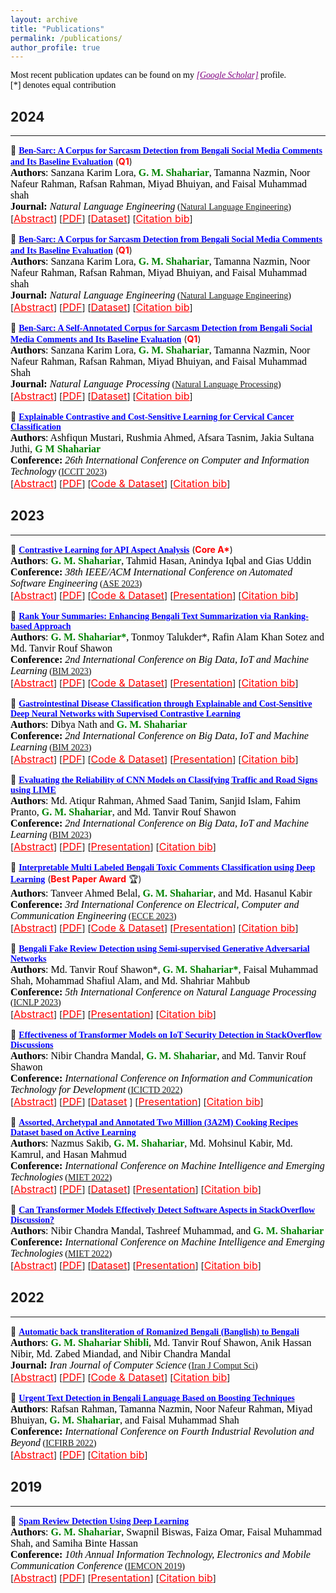 ```yaml
---
layout: archive
title: "Publications"
permalink: /publications/
author_profile: true
---
```


<span style="color:black; font-family:Georgia;">Most recent publication updates can be found on my <a style ="color:#800080;" href="https://scholar.google.com/citations?hl=en&user=GBaSF7MAAAAJ&view_op=list_works&sortby=pubdate"><em>[Google Scholar]</em></a> profile.</span><br>
<span style="color:black; font-family:Georgia;">[*] denotes equal contribution</span>

## 2024
---------

<!-- Paper 04 -->
📌 [<span style="color:Blue;font-family:Trebuchet MS;">**Ben-Sarc: A Corpus for Sarcasm Detection from Bengali Social Media Comments and Its Baseline Evaluation**</span>](https://www.researchgate.net/publication/357888683_Ben-Sarc_A_Corpus_for_Sarcasm_Detection_from_Bengali_Social_Media_Comments_and_Its_Baseline_Evaluation) (<span style="color:red"><strong>Q1</strong></span>)<br>
<span style="color:black;font-family:Georgia">
	<font size="3"><strong>Authors</strong>: Sanzana Karim Lora, <strong style="color:green">G. M. Shahariar</strong>, Tamanna Nazmin, Noor Nafeur Rahman, Rafsan Rahman, Miyad Bhuiyan, and Faisal Muhammad shah</font>
</span>
<br>
	<span style="color:black;font-family:Georgia">
		<font size="3"><strong>Journal: </strong><em>Natural Language Engineering</em></font> ([Natural Language Engineering](https://www.cambridge.org/core/journals/natural-language-engineering))
	</span>
<br>
[<a style="color:red;" href="#" onclick="$('#inreview_abstract').toggle();return false;"><font size="3">Abstract</font></a>] [[<span style ="color:red"><font size="3">PDF</font></span>](https://engrxiv.org/preprint/view/2102/4194)] [[<span style ="color:red"><font size="3">Dataset</font></span>](https://docs.google.com/spreadsheets/d/1paQG4X28R7kiV3zYN9Lwa3mJgouXZjqL/edit#gid=785602251)] [<a style="color:red;" href="#" onclick="$('#inreview_bib').toggle();return false;"><font size="3">Citation bib</font></a>] 

<div id="inreview_bib" class="bib" style="display:none;">
	<pre>
		@article{loraben,
		  title={Ben-Sarc: A Corpus for Sarcasm Detection from Bengali Social Media Comments and Its Baseline Evaluation},
		  author={Lora, Sanzana Karim and Shahariar, GM and Nazmin, Tamanna and Rahman, Noor Nafeur and Rahman, Rafsan and Bhuiyan, Miyad and others},
		  publisher={Engineering Archive}
		}
	</pre>
</div>

<div id="inreview_abstract" class="abstract" style="display:none;">
	<p style="text-align:justify; color:black;font-family:Monaco;"> 
		<font size="3">
			Sarcasm detection research of the Bengali language so far can be considered to be narrow due to the unavailability of resources. 
			In this paper, we introduce a large-scale self annotated Bengali corpus for sarcasm detection research problem in the Bengali 
			language named 'Ben-Sarc' containing 25,636 comments, manually collected from different public Facebook pages and evaluated by external 
			evaluators. Then we present a complete strategy to utilize different models of traditional machine learning, deep learning, and 
			transfer learning to detect sarcasm from text using the Ben-Sarc corpus. Finally, we demonstrate a comparison between the performance 
			of traditional machine learning, deep learning, and transfer learning models on our Ben-Sarc corpus. Transfer learning using 
			Indic-Transformers Bengali BERT as a pre-trained source model has achieved the highest accuracy of 75.05%. The second highest 
			accuracy is obtained by the LSTM model with 72.48% and Multinomial Naive Bayes is acquired the third highest with 72.36% accuracy 
			for deep learning and machine learning, respectively. The Ben-Sarc corpus is made publicly available in the hope of advancing 
			the Bengali Natural Language Processing community.
		</font>
	</p>
</div>


<!-- Paper 03 -->
📌 [<span style="color:Blue;font-family:Trebuchet MS;">**Ben-Sarc: A Corpus for Sarcasm Detection from Bengali Social Media Comments and Its Baseline Evaluation**</span>](https://www.researchgate.net/publication/357888683_Ben-Sarc_A_Corpus_for_Sarcasm_Detection_from_Bengali_Social_Media_Comments_and_Its_Baseline_Evaluation) (<span style="color:red"><strong>Q1</strong></span>)<br>
<span style="color:black;font-family:Georgia">
	<font size="3"><strong>Authors</strong>: Sanzana Karim Lora, <strong style="color:green">G. M. Shahariar</strong>, Tamanna Nazmin, Noor Nafeur Rahman, Rafsan Rahman, Miyad Bhuiyan, and Faisal Muhammad shah</font>
</span>
<br>
	<span style="color:black;font-family:Georgia">
		<font size="3"><strong>Journal: </strong><em>Natural Language Engineering</em></font> ([Natural Language Engineering](https://www.cambridge.org/core/journals/natural-language-engineering))
	</span>
<br>
[<a style="color:red;" href="#" onclick="$('#inreview_abstract').toggle();return false;"><font size="3">Abstract</font></a>] [[<span style ="color:red"><font size="3">PDF</font></span>](https://engrxiv.org/preprint/view/2102/4194)] [[<span style ="color:red"><font size="3">Dataset</font></span>](https://docs.google.com/spreadsheets/d/1paQG4X28R7kiV3zYN9Lwa3mJgouXZjqL/edit#gid=785602251)] [<a style="color:red;" href="#" onclick="$('#inreview_bib').toggle();return false;"><font size="3">Citation bib</font></a>] 

<div id="inreview_bib" class="bib" style="display:none;">
	<pre>
		@article{loraben,
		  title={Ben-Sarc: A Corpus for Sarcasm Detection from Bengali Social Media Comments and Its Baseline Evaluation},
		  author={Lora, Sanzana Karim and Shahariar, GM and Nazmin, Tamanna and Rahman, Noor Nafeur and Rahman, Rafsan and Bhuiyan, Miyad and others},
		  publisher={Engineering Archive}
		}
	</pre>
</div>

<div id="inreview_abstract" class="abstract" style="display:none;">
	<p style="text-align:justify; color:black;font-family:Monaco;"> 
		<font size="3">
			Sarcasm detection research of the Bengali language so far can be considered to be narrow due to the unavailability of resources. 
			In this paper, we introduce a large-scale self annotated Bengali corpus for sarcasm detection research problem in the Bengali 
			language named 'Ben-Sarc' containing 25,636 comments, manually collected from different public Facebook pages and evaluated by external 
			evaluators. Then we present a complete strategy to utilize different models of traditional machine learning, deep learning, and 
			transfer learning to detect sarcasm from text using the Ben-Sarc corpus. Finally, we demonstrate a comparison between the performance 
			of traditional machine learning, deep learning, and transfer learning models on our Ben-Sarc corpus. Transfer learning using 
			Indic-Transformers Bengali BERT as a pre-trained source model has achieved the highest accuracy of 75.05%. The second highest 
			accuracy is obtained by the LSTM model with 72.48% and Multinomial Naive Bayes is acquired the third highest with 72.36% accuracy 
			for deep learning and machine learning, respectively. The Ben-Sarc corpus is made publicly available in the hope of advancing 
			the Bengali Natural Language Processing community.
		</font>
	</p>
</div>


<!-- Paper 02 -->
📌 [<span style="color:Blue;font-family:Trebuchet MS;">**Ben-Sarc: A Self-Annotated Corpus for Sarcasm Detection from Bengali Social Media Comments and Its Baseline Evaluation**</span>](https://www.cambridge.org/core/journals/natural-language-processing/article/bensarc-a-selfannotated-corpus-for-sarcasm-detection-from-bengali-social-media-comments-and-its-baseline-evaluation/CE2E2FE7EC596AB6E0C528E995214095) (<span style="color:red"><strong>Q1</strong></span>)<br>
<span style="color:black;font-family:Georgia">
	<font size="3"><strong>Authors</strong>: Sanzana Karim Lora, <strong style="color:green">G. M. Shahariar</strong>, Tamanna Nazmin, Noor Nafeur Rahman, Rafsan Rahman, Miyad Bhuiyan, and Faisal Muhammad Shah</font>
</span>
<br>
	<span style="color:black;font-family:Georgia">
		<font size="3"><strong>Journal: </strong><em>Natural Language Processing</em></font> ([Natural Language Processing](https://www.cambridge.org/core/journals/natural-language-engineering))
	</span>
<br>
[<a style="color:red;" href="#" onclick="$('#nlp_abstract').toggle();return false;"><font size="3">Abstract</font></a>] [[<span style ="color:red"><font size="3">PDF</font></span>](https://www.cambridge.org/core/services/aop-cambridge-core/content/view/CE2E2FE7EC596AB6E0C528E995214095/S2977042424000116a.pdf/ben-sarc-a-self-annotated-corpus-for-sarcasm-detection-from-bengali-social-media-comments-and-its-baseline-evaluation.pdf)] [[<span style ="color:red"><font size="3">Dataset</font></span>](https://github.com/sanzanalora/Ben-Sarc)] [<a style="color:red;" href="#" onclick="$('#nlp_bib').toggle();return false;"><font size="3">Citation bib</font></a>] 

<div id="nlp_bib" class="bib" style="display:none;">
	<pre>
		@article{Lora_Shahariar_Nazmin_Rahman_Rahman_Bhuiyan_Shah_2024, 
			title={Ben-Sarc: A self-annotated corpus for sarcasm detection from Bengali social media comments and its baseline evaluation}, 
			DOI={10.1017/nlp.2024.11}, 
			journal={Natural Language Processing}, 
			author={Lora, Sanzana Karim and Shahariar, G. M. and Nazmin, Tamanna and Rahman, Noor Nafeur and Rahman, Rafsan and Bhuiyan, Miyad and Shah, Faisal Muhammad}, 
			year={2024}, 
			pages={1–26}
		}
	</pre>
</div>

<div id="nlp_abstract" class="abstract" style="display:none;">
	<p style="text-align:justify; color:black;font-family:Monaco;"> 
		<font size="3">
			Sarcasm detection research in the Bengali language so far can be considered to be narrow due to the unavailability of resources. 
			In this paper, we introduce a large-scale self-annotated Bengali corpus for sarcasm detection research problem in the Bengali 
			language named ‘Ben-Sarc’ containing 25,636 comments, manually collected from different public Facebook pages and evaluated by 
			external evaluators. Then we present a complete strategy to utilize different models of traditional machine learning, deep learning, 
			and transfer learning to detect sarcasm from text using the Ben-Sarc corpus. Finally, we demonstrate a comparison between the 
			performance of traditional machine learning, deep learning, and transfer learning models on our Ben-Sarc corpus. Transfer learning 
			using Indic-Transformers Bengali Bidirectional Encoder Representations from Transformers as a pre-trained source model has achieved 
			the highest accuracy of 75.05%. The second-highest accuracy is obtained by the long short-term memory model with 72.48% and Multinomial 
			Naive Bayes is acquired the third highest with 72.36% accuracy for deep learning and machine learning, respectively. The Ben-Sarc corpus 
			is made publicly available in the hope of advancing the Bengali Natural Language Processing Community.
		</font>
	</p>
</div>

<!-- Paper 01 -->
📌 [<span style="color:Blue;font-family:Trebuchet MS;">**Explainable Contrastive and Cost-Sensitive Learning for Cervical Cancer Classification**</span>](https://ieeexplore.ieee.org/document/10441352)<br>
<span style="color:black;font-family:Georgia">
	<font size="3"><strong>Authors</strong>: Ashfiqun Mustari, Rushmia Ahmed, Afsara Tasnim, Jakia Sultana Juthi, <strong style="color:green">G M Shahariar</strong></font>
</span>
<br>
	<span style="color:black;font-family:Georgia">
		<font size="3"><strong>Conference: </strong><em>26th International Conference on Computer and Information Technology</em></font> ([ICCIT 2023](https://iccit.org.bd/2023/))
	</span>
<br>
[<a style="color:red;" href="#" onclick="$('#iccit_abstract').toggle();return false;"><font size="3">Abstract</font></a>] [[<span style ="color:red"><font size="3">PDF</font></span>](https://arxiv.org/pdf/2402.15905)] [[<span style ="color:red"><font size="3">Code & Dataset</font></span>](https://github.com/isha-67/CervicalCancerStudy)] [<a style="color:red;" href="#" onclick="$('#iccit_bib').toggle();return false;"><font size="3">Citation bib</font></a>] 

<div id="iccit_bib" class="bib" style="display:none;">
	<pre>
		@INPROCEEDINGS{10441352,
			  author={Mustari, Ashfiqun and Ahmed, Rushmia and Tasnim, Afsara and Juthi, Jakia Sultana and Shahariar, G. M.},
			  booktitle={2023 26th International Conference on Computer and Information Technology (ICCIT)}, 
			  title={Explainable Contrastive and Cost-Sensitive Learning for Cervical Cancer Classification}, 
			  year={2023},
			  volume={},
			  number={},
			  pages={1-6},
			  keywords={Visualization;Costs;Sensitivity;System performance;Self-supervised learning;Cervical cancer;Testing;Cervical Cancer;Cost-Sensitive Learning;Contrastive Learning;SIPaKMeD;XAI;LIME;GradCAM},
			  doi={10.1109/ICCIT60459.2023.10441352}
		  }
	</pre>
</div>

<div id="iccit_abstract" class="abstract" style="display:none;">
	<p style="text-align:justify; color:black;font-family:Monaco;"> 
		<font size="3">
			This paper proposes an efficient system for classifying cervical cancer cells using pre-trained convolutional neural 
			networks (CNNs). We first fine-tune five pre-trained CNNs and minimize the overall cost of mis-classification by prioritizing 
			accuracy for certain classes that have higher associated costs or importance. To further enhance the performance of the models, 
			supervised contrastive learning is included to make the models more adept at capturing important features and patterns. 
			Extensive experimentation are conducted to evaluate the proposed system on the SIPaKMeD dataset. The experimental results demonstrate 
			the effectiveness of the developed system, achieving an accuracy of 97.29%. To make our system more trustworthy, we have employed 
			several explainable AI techniques to interpret how the models reached a specific decision.
		</font>
	</p>
</div>


## 2023
---------


<!-- Paper 09 -->
📌 [<span style="color:blue;font-family:Trebuchet MS;">**Contrastive Learning for API Aspect Analysis**</span>](https://ieeexplore.ieee.org/document/10298556) (<span style="color:red"><strong>Core A*</strong></span>)<br>
<span style="color:black;font-family:Georgia">
	<font size="3"><strong>Authors</strong>: <strong style="color:green">G. M. Shahariar</strong>, Tahmid Hasan, Anindya Iqbal and Gias Uddin</font>
</span>
<br>
<span style="color:black;font-family:Georgia">
	<font size="3"><strong>Conference:</strong><em> 38th IEEE/ACM International Conference on Automated Software Engineering</em></font> ([ASE 2023](https://conf.researchr.org/home/ase-2023))
</span>
<br>
[<a style="color:red;" href="#" onclick="$('#ase2023_abstract').toggle();return false;"><font size="3">Abstract</font></a>] [[<span style ="color:red"><font size="3">PDF</font></span>](https://www.researchgate.net/publication/372784896_Contrastive_Learning_for_API_Aspect_Analysis)] [[<span style ="color:red"><font size="3">Code & Dataset</font></span>](https://github.com/shahariar-shibli/Contrastive-Learning-for-API-Aspect-Analysis)] [[<span style ="color:red"><font size="3">Presentation</font></span>](https://www.youtube.com/watch?v=ZB9CMhRz7Pc)] [<a style="color:red;" href="#" onclick="$('#ase2023_bib').toggle();return false;"><font size="3">Citation bib</font></a>] 

<div id="ase2023_bib" class="bib" style="display:none;">
	<pre>
	  @article{shahariar2023contrastive,
		  title={Contrastive Learning for API Aspect Analysis},
		  author={Shahariar, GM and Hasan, Tahmid and Iqbal, Anindya and Uddin, Gias},
		  journal={arXiv preprint arXiv:2307.16878},
		  year={2023}
		}
	</pre>
</div>

<div id="ase2023_abstract" class="abstract" style="display:none;">
	<p style="text-align:justify; color:black;font-family:Monaco;"> 
		<font size="3">
			We present a novel approach - CLAA - for API aspect detection in API reviews that utilizes transformer models 
			trained with a supervised contrastive loss objective function. We evaluate CLAA using performance and impact analysis. 
			For performance analysis, we utilized a benchmark dataset on developer discussions collected from Stack Overflow and 
			compare the results to those obtained using state-of-the-art transformer models. Our experiments show that contrastive 
			learning can significantly improve the performance of transformer models in detecting aspects such as Performance, 
			Security, Usability, and Documentation. For impact analysis, we performed empirical and developer study. On a randomly 
			selected and manually labeled 200 online reviews, CLAA achieved 92% accuracy while the SOTA baseline achieved 81.5%. 
			According to our developer study involving 10 participants, the use of 'Stack Overflow + CLAA' resulted in increased 
			accuracy and confidence during API selection.
		</font>
	</p>
</div>

<!-- Paper 08 -->
📌 [<span style="color:blue;font-family:Trebuchet MS;">**Rank Your Summaries: Enhancing Bengali Text Summarization via Ranking-based Approach**</span>](https://arxiv.org/pdf/2307.07392.pdf) <br>
<span style="color:black;font-family:Georgia">
	<font size="3"><strong>Authors</strong>: <strong style="color:green">G. M. Shahariar*</strong>, Tonmoy Talukder*, Rafin Alam Khan Sotez and Md. Tanvir Rouf Shawon </font>
</span>
<br>
<span style="color:black;font-family:Georgia">
	<font size="3"><strong>Conference:</strong><em> 2nd International Conference on Big Data, IoT and Machine Learning</em></font> ([BIM 2023](https://confbim.com/))
</span>
<br>
[<a style="color:red;" href="#" onclick="$('#rank2023_abstract').toggle();return false;"><font size="3">Abstract</font></a>] [[<span style ="color:red"><font size="3">PDF</font></span>](https://www.researchgate.net/publication/372404336_Rank_Your_Summaries_Enhancing_Bengali_Text_Summarization_via_Ranking-based_Approach)] [[<span style ="color:red"><font size="3">Code & Dataset</font></span>](https://github.com/TonmoyTalukder/Rank-Your-Summaries-Enhancing-Bengali-Text-Summarization-via-Ranking-based-Approach)] [[<span style ="color:red"><font size="3">Presentation</font></span>](https://shahariar-shibli.github.io/files/BIM2023/Paper-312.pdf)] [<a style="color:red;" href="#" onclick="$('#rank2023_bib').toggle();return false;"><font size="3">Citation bib</font></a>] 

<div id="rank2023_bib" class="bib" style="display:none;">
	<pre>
		@article{shahariar2023rank,
		  title={Rank Your Summaries: Enhancing Bengali Text Summarization via Ranking-based Approach},
		  author={Shahariar, GM and Talukder, Tonmoy and Sotez, Rafin Alam Khan and Shawon, Md Tanvir Rouf},
		  journal={arXiv preprint arXiv:2307.07392},
		  year={2023}
		}
	</pre>
</div>

<div id="rank2023_abstract" class="abstract" style="display:none;">
	<p style="text-align:justify; color:black;font-family:Monaco;"> 
		<font size="3">
			With the increasing need for text summarization techniques that are both efficient and accurate, it becomes 
			crucial to explore avenues that enhance the quality and precision of pre-trained models specifically tailored 
			for summarizing Bengali texts. When it comes to text summarization tasks, there are numerous pre-trained transformer 
			models at one's disposal. Consequently, it becomes quite a challenge to discern the most informative and relevant 
			summary for a given text among the various options generated by these pre-trained summarization models. This paper 
			aims to identify the most accurate and informative summary for a given text by utilizing a simple but effective 
			ranking-based approach that compares the output of four different pre-trained Bengali text summarization models. 
			The process begins by carrying out preprocessing of the input text that involves eliminating unnecessary elements 
			such as special characters and punctuation marks. Next, we utilize four pre-trained summarization models to generate 
			summaries, followed by applying a text ranking algorithm to identify the most suitable summary. Ultimately, the summary 
			with the highest ranking score is chosen as the final one. To evaluate the effectiveness of this approach, the generated 
			summaries are compared against human-annotated summaries using standard NLG metrics such as BLEU, ROUGE, BERTScore, WIL, 
			WER, and METEOR. Experimental results suggest that by leveraging the strengths of each pre-trained transformer model and 
			combining them using a ranking-based approach, our methodology significantly improves the accuracy and effectiveness of 
			the Bengali text summarization.
		</font>
	</p>
</div>

<!-- Paper 07 -->
📌 [<span style="color:blue;font-family:Trebuchet MS;">**Gastrointestinal Disease Classification through Explainable and Cost-Sensitive Deep Neural Networks with Supervised Contrastive Learning**</span>](https://arxiv.org/pdf/2307.07603.pdf)<br>
<span style="color:black;font-family:Georgia">
	<font size="3"><strong>Authors</strong>: Dibya Nath and <strong style="color:green">G. M. Shahariar</strong></font>
</span>
<br>
<span style="color:black;font-family:Georgia">
	<font size="3"><strong>Conference:</strong><em> 2nd International Conference on Big Data, IoT and Machine Learning</em></font> ([BIM 2023](https://confbim.com/))
</span>
<br>
[<a style="color:red;" href="#" onclick="$('#gas2023_abstract').toggle();return false;"><font size="3">Abstract</font></a>] [[<span style ="color:red"><font size="3">PDF</font></span>](https://www.researchgate.net/publication/372417019_Gastrointestinal_Disease_Classification_through_Explainable_and_Cost-Sensitive_Deep_Neural_Networks_with_Supervised_Contrastive_Learning)] [[<span style ="color:red"><font size="3">Code & Dataset</font></span>](https://github.com/dibya404/Gastrointestinal-Disease-Classification-through-Explainable-and-Cost-Sensitive-DNN-with-SCL)] [[<span style ="color:red"><font size="3">Presentation</font></span>](https://shahariar-shibli.github.io/files/BIM2023/Paper-307.pptx)] [<a style="color:red;" href="#" onclick="$('#gas2023_bib').toggle();return false;"><font size="3">Citation bib</font></a>] 

<div id="gas2023_bib" class="bib" style="display:none;">
	<pre>
		@article{nath2023gastrointestinal,
		  title={Gastrointestinal Disease Classification through Explainable and Cost-Sensitive Deep Neural Networks with Supervised Contrastive Learning},
		  author={Nath, Dibya and Shahariar, GM},
		  journal={arXiv preprint arXiv:2307.07603},
		  year={2023}
		}
	</pre>
</div>

<div id="gas2023_abstract" class="abstract" style="display:none;">
	<p style="text-align:justify; color:black;font-family:Monaco;"> 
		<font size="3">
			Gastrointestinal diseases pose significant healthcare chall-enges as they manifest in diverse ways and can lead 
			to potential complications. Ensuring precise and timely classification of these diseases is pivotal in guiding 
			treatment choices and enhancing patient outcomes. This paper introduces a novel approach on classifying gastrointestinal 
			diseases by leveraging cost-sensitive pre-trained deep convolutional neural network (CNN) architectures with supervised 
			contrastive learning. Our approach enables the network to learn representations that capture vital disease-related features, 
			while also considering the relationships of similarity between samples. To tackle the challenges posed by imbalanced 
			datasets and the cost-sensitive nature of misclassification errors in healthcare, we incorporate cost-sensitive learning. 
			By assigning distinct costs to misclassifications based on the disease class, we prioritize accurate classification of 
			critical conditions. Furthermore, we enhance the interpretability of our model by integrating gradient-based techniques 
			from explainable artificial intelligence (AI). This inclusion provides valuable insights into the decision-making process 
			of the network, aiding in understanding the features that contribute to disease classification. To assess the effectiveness 
			of our proposed approach, we perform extensive experiments on a comprehensive gastrointestinal disease dataset, such as 
			the Hyper-Kvasir dataset. Through thorough comparisons with existing works, we demonstrate the strong classification accuracy, 
			robustness and interpretability of our model.
		</font>
	</p>
</div>

<!-- Paper 06 -->
📌 [<span style="color:blue;font-family:Trebuchet MS;">**Evaluating the Reliability of CNN Models on Classifying Traffic and Road Signs using LIME**</span>](https://arxiv.org/pdf/2309.05747.pdf)<br>
<span style="color:black;font-family:Georgia">
	<font size="3"><strong>Authors</strong>: Md. Atiqur Rahman, Ahmed Saad Tanim, Sanjid Islam, Fahim Pranto, <strong style="color:green">G. M. Shahariar</strong>, and Md. Tanvir Rouf Shawon</font>
</span>
<br>
<span style="color:black;font-family:Georgia">
	<font size="3"><strong>Conference:</strong><em> 2nd International Conference on Big Data, IoT and Machine Learning</em></font> ([BIM 2023](https://confbim.com/))
</span>
<br>
[<a style="color:red;" href="#" onclick="$('#traffic2023_abstract').toggle();return false;"><font size="3">Abstract</font></a>] [[<span style ="color:red"><font size="3">PDF</font></span>](https://www.researchgate.net/publication/374236414_Evaluating_the_Reliability_of_CNN_Models_on_Classifying_Traffic_and_Road_Signs_using_LIME)] [[<span style ="color:red"><font size="3">Presentation</font></span>](https://shahariar-shibli.github.io/files/BIM2023/Paper-289.pptx)] [<a style="color:red;" href="#" onclick="$('#traffic2023_bib').toggle();return false;"><font size="3">Citation bib</font></a>] 

<div id="traffic2023_bib" class="bib" style="display:none;">
	<pre>
		@article{rahman2023evaluating,
		  title={Evaluating the Reliability of CNN Models on Classifying Traffic and Road Signs using LIME},
		  author={Rahman, Md Atiqur and Tanim, Ahmed Saad and Islam, Sanjid and Pranto, Fahim and Shahariar, GM and Shawon, Md Tanvir Rouf},
		  journal={arXiv preprint arXiv:2309.05747},
		  year={2023}
		}
	</pre>
</div>

<div id="traffic2023_abstract" class="abstract" style="display:none;">
	<p style="text-align:justify; color:black;font-family:Monaco;"> 
		<font size="3">
			The objective of this investigation is to evaluate and contrast the effectiveness of four state-of-the-art pre-trained 
			models, ResNet-34, VGG-19, DenseNet-121, and Inception V3, in classifying traffic and road signs with the utilization 
			of the GTSRB public dataset. The study fo-cuses on evaluating the accuracy of these models' predictions as well as their 
			ability to employ appropriate features for image categorization. To gain insights into the strengths and limitations 
			of the model's predictions , the study employs the local interpretable model-agnostic explanations (LIME) framework. 
			The findings of this experiment indicate that LIME is a crucial tool for improving the interpretability and dependability 
			of machine learning models for image identification, regardless of the models achieving an f1 score of 0.99 on classifying 
			traffic and road signs. The conclusion of this study has important ramifications for how these models are used in practice, 
			as it is crucial to ensure that model predictions are founded on the pertinent image features.
		</font>
	</p>
</div>

<!-- Paper 05 -->
📌 [<span style="color:blue;font-family:Trebuchet MS;">**Interpretable Multi Labeled Bengali Toxic Comments Classification using Deep Learning**</span>](https://ieeexplore.ieee.org/document/10101588) (<span style="color:red"><strong>Best Paper Award</strong></span> 🏆)<br>
<span style="color:black;font-family:Georgia">
	<font size="3"><strong>Authors</strong>: Tanveer Ahmed Belal, <strong style="color:green">G. M. Shahariar</strong>, and Md. Hasanul Kabir </font>
</span>
<br>
<span style="color:black;font-family:Georgia">
	<font size="3"><strong>Conference:</strong><em> 3rd International Conference on Electrical, Computer and Communication Engineering</em></font> ([ECCE 2023](https://webs.cuet.ac.bd/ecce/))
</span>
<br>
[<a style="color:red;" href="#" onclick="$('#ecce2023_abstract').toggle();return false;"><font size="3">Abstract</font></a>] [[<span style ="color:red"><font size="3">PDF</font></span>](https://www.researchgate.net/publication/369924719_Interpretable_Multi_Labeled_Bengali_Toxic_Comments_Classification_using_Deep_Learning)] [[<span style ="color:red"><font size="3">Code & Dataset</font></span>](https://github.com/deepu099cse/Multi-Labeled-Bengali-Toxic-Comments-Classification)] [[<span style ="color:red"><font size="3">Presentation</font></span>](https://shahariar-shibli.github.io/files/ECCE2023/ECCE-Toxic-Comments-Presentation.pptx)] [<a style="color:red;" href="#" onclick="$('#ecce2023_bib').toggle();return false;"><font size="3">Citation bib</font></a>] 

<div id="ecce2023_bib" class="bib" style="display:none;">
	<pre>
	  @INPROCEEDINGS{10101588,
	  author={Belal, Tanveer Ahmed and Shahariar, G. M. and Kabir, Md. Hasanul},
	  booktitle={2023 International Conference on Electrical, Computer and Communication Engineering (ECCE)}, 
	  title={Interpretable Multi Labeled Bengali Toxic Comments Classification using Deep Learning}, 
	  year={2023},
	  volume={},
	  number={},
	  pages={1-6},
	  doi={10.1109/ECCE57851.2023.10101588}}
	</pre>
</div>

<div id="ecce2023_abstract" class="abstract" style="display:none;">
	<p style="text-align:justify; color:black;font-family:Monaco;"> 
		<font size="3">
			This paper presents a deep learning-based pipeline for categorizing Bengali toxic comments, 
			in which at first a binary classification model is used to determine whether a comment is toxic or not, 
			and then a multi-label classifier is employed to determine which toxicity type the comment belongs to. 
			For this purpose, we have prepaBlue a manually labeled dataset consisting of 16,073 instances among which 8,488 are Toxic 
			and any toxic comment may correspond to one or more of the six toxic categories - vulgar, hate, religious, threat, troll, 
			and insult simulta-neously. Long Short Term Memory (LSTM) with BERT Embedding achieved 89.42% accuracy for the binary classification 
			task while as a multi-label classifier, a combination of Convolutional Neural Network and Bi-directional Long Short Term Memory 
			(CNN-BiLSTM) with attention mechanism achieved 78.92% accuracy and 0.86 as weighted F1-score. To explain the pBlueictions and interpret 
			the word feature importance during classification by the proposed models, we utilized Local Interpretable Model-Agnostic Explanations (LIME) framework.
		</font>
	</p>
</div>

<!-- Paper 04 -->
📌 [<span style="color:blue;font-family:Trebuchet MS;">**Bengali Fake Review Detection using Semi-supervised Generative Adversarial Networks**</span>](https://ieeexplore.ieee.org/document/10236810)<br>
<span style="color:black;font-family:Georgia">
	<font size="3"><strong>Authors</strong>: Md. Tanvir Rouf Shawon*, <strong style="color:green">G. M. Shahariar*</strong>, Faisal Muhammad Shah, Mohammad Shafiul Alam, and Md. Shahriar Mahbub</font>
</span>
<br>
<span style="color:black;font-family:Georgia">
	<font size="3"><strong>Conference:</strong><em> 5th International Conference on Natural Language Processing</em></font> ([ICNLP 2023](http://www.icnlp.net/index.html))
</span>
<br>
[<a style="color:red;" href="#" onclick="$('#icnlp2023_abstract').toggle();return false;"><font size="3">Abstract</font></a>] [[<span style ="color:red"><font size="3">PDF</font></span>](https://arxiv.org/abs/2304.02739)] [[<span style ="color:red"><font size="3">Presentation</font></span>](https://shahariar-shibli.github.io/files/ICNLP2023/BFRD-Final.pdf)] [<a style="color:red;" href="#" onclick="$('#icnlp2023_bib').toggle();return false;"><font size="3">Citation bib</font></a>] 

<div id="icnlp2023_bib" class="bib" style="display:none;">
	<pre>
		@INPROCEEDINGS{10236810,
		  author={Shawon, Md. Tanvir Rouf and Shahariar, G. M. and Shah, Faisal Muhammad and Alam, Mohammad Shafiul and Mahbub, Md. Shahriar},
		  booktitle={2023 5th International Conference on Natural Language Processing (ICNLP)}, 
		  title={Bengali Fake Review Detection using Semi-supervised Generative Adversarial Networks}, 
		  year={2023},
		  volume={},
		  number={},
		  pages={12-16},
		  doi={10.1109/ICNLP58431.2023.00011}}
	</pre>
</div>

<div id="icnlp2023_abstract" class="abstract" style="display:none;">
	<p style="text-align:justify; color:black;font-family:Monaco;"> 
		<font size="3">
			This paper investigates the potential of semi-supervised Generative Adversarial Networks (GANs) to fine-tune pretrained language 
			models in order to classify Bengali fake reviews from real reviews with a few annotated data. With the rise of social media and e-commerce, 
			the ability to detect fake or deceptive reviews is becoming increasingly important in order to protect consumers from being misled by false 
			information. Any machine learning model will have trouble identifying a fake review, especially for a low resource language like Bengali. 
			We have demonstrated that the proposed semi-supervised GAN-LM architecture (generative adversarial network on top of a pretrained language 
			model) is a viable solution in classifying Bengali fake reviews as the experimental results suggest that even with only 1024 annotated samples, 
			BanglaBERT with semi-supervised GAN (SSGAN) achieved an accuracy of 83.59% and a f1-score of 84.89% outperforming other pretrained language 
			models - BanglaBERT generator, Bangla BERT Base and Bangla-Electra by almost 3%, 4% and 10% respectively in terms of accuracy. The experiments 
			were conducted on a manually labeled food review dataset consisting of total 6014 real and fake reviews collected from various social media 
			groups. Researchers that are experiencing difficulty recognizing not just fake reviews but other classification issues owing to a lack of 
			labeled data may find a solution in our proposed methodology.
		</font>
	</p>
</div>

<!-- Paper 03 --> 
📌 [<span style="color:Blue;font-family:Trebuchet MS;">**Effectiveness of Transformer Models on IoT Security Detection in StackOverflow Discussions**</span>](https://link.springer.com/chapter/10.1007/978-981-19-7528-8_10)<br>
<span style="color:black;font-family:Georgia">
	<font size="3"><strong>Authors</strong>: Nibir Chandra Mandal, <strong style="color:green">G. M. Shahariar</strong>, and Md. Tanvir Rouf Shawon</font>
</span>
<br>
<span style="color:black;font-family:Georgia">
	<font size="3"><strong>Conference:</strong><em> International Conference on Information and Communication Technology for Development</em></font> ([ICICTD 2022](https://link.springer.com/book/10.1007/978-981-19-7528-8))
</span>
<br>
[<a style="color:red;" href="#" onclick="$('#icictd2023_abstract').toggle();return false;"><font size="3">Abstract</font></a>] [[<span style ="color:red"><font size="3">PDF</font></span>](https://arxiv.org/pdf/2207.14542.pdf)] [[<span style ="color:red"><font size="3">Dataset</font></span>](https://github.com/shahariar-shibli/Effectiveness-of-Transformer-Models-on-IoT-Security-Detection-in-StackOverflow-Discussions) ] [[<span style ="color:red"><font size="3">Presentation</font></span>](https://shahariar-shibli.github.io/files/ICICTD2022/PaperID_68.pdf)] [<a style="color:red;" href="#" onclick="$('#icictd2023_bib').toggle();return false;"><font size="3">Citation bib</font></a>] 

<div id="icictd2023_bib" class="bib" style="display:none;">
	<pre>
		@InProceedings{mandalSecurity,
			author="Mandal, Nibir Chandra
			and Shahariar, G. M.
			and Shawon, Md. Tanvir Rouf",
			title="Effectiveness of Transformer Models on IoT Security Detection in StackOverflow Discussions",
			booktitle="Proceedings of International Conference on Information and Communication Technology for Development",
			year="2023",
			publisher="Springer Nature Singapore",
			address="Singapore",
			pages="125--137"
		}
	</pre>
</div>

<div id="icictd2023_abstract" class="abstract" style="display:none;">
	<p style="text-align:justify; color:black;font-family:Monaco;"> 
		<font size="3">
			The Internet of Things (IoT) is an emerging concept that directly links to the billions of physical items, or “things” 
			that are connected to the Internet and are all gathering and exchanging information between devices and systems. However, 
			IoT devices were not built with security in mind, which might lead to security vulnerabilities in a multi-device system. 
			Traditionally, we investigated IoT issues by polling IoT developers and specialists. This technique, however, is not scalable 
			since surveying all IoT developers is not feasible. Another way to look into IoT issues is to look at IoT developer discussions 
			on major online development forums like Stack Overflow (SO). However, finding discussions that are relevant to IoT issues is 
			challenging since they are frequently not categorized with IoT-related terms. In this paper, we present the “IoT Security Dataset”, 
			a domain-specific dataset of 7147 samples focused solely on IoT security discussions. As there are no automated tools to label these 
			samples, we manually labeled them. We further employed multiple transformer models to automatically detect security discussions. 
			Through rigorous investigations, we found that IoT security discussions are different and more complex than traditional security 
			discussions. We demonstrated a considerable performance loss (up to 44%) of transformer models on cross-domain datasets when we 
			transferred knowledge from a general-purpose dataset “Opiner”, supporting our claim. Thus, we built a domain-specific IoT security 
			detector with an F1-Score of 0.69. We have made the dataset public in the hope that developers would learn more about the security 
			discussion and vendors would enhance their concerns about product security.
		</font>
	</p>
</div>


<!-- Paper 02 -->
📌 [<span style="color:Blue;font-family:Trebuchet MS;">**Assorted, Archetypal and Annotated Two Million (3A2M) Cooking Recipes Dataset based on Active Learning**</span>](https://doi.org/10.1007/978-3-031-34622-4_15)<br>
<span style="color:black;font-family:Georgia">
	<font size="3"><strong>Authors</strong>: Nazmus Sakib, <strong style="color:green">G. M. Shahariar</strong>, Md. Mohsinul Kabir, Md. Kamrul, and Hasan Mahmud</font>
</span>
<br>
<span style="color:black;font-family:Georgia">
	<font size="3"><strong>Conference:</strong><em> International Conference on Machine Intelligence and Emerging Technologies</em></font> ([MIET 2022](https://confmiet.org/))
</span>
<br>
[<a style="color:red;" href="#" onclick="$('#miet2022_abstract').toggle();return false;"><font size="3">Abstract</font></a>] [[<span style ="color:red"><font size="3">PDF</font></span>](https://arxiv.org/abs/2303.16778)] [[<span style ="color:red"><font size="3">Dataset</font></span>](https://www.kaggle.com/datasets/nazmussakibrupol/3a2m-cooking-recipe-dataset)] [[<span style ="color:red"><font size="3">Presentation</font></span>](https://shahariar-shibli.github.io/files/MIET2022/PaperID_462.pdf)] [<a style="color:red;" href="#" onclick="$('#miet2022_bib').toggle();return false;"><font size="3">Citation bib</font></a>] 

<div id="miet2022_bib" class="bib" style="display:none;">
	<pre>
		@InProceedings{3A2M,
			author="Sakib, Nazmus
			and Shahariar, G. M.
			and Kabir, Md. Mohsinul
			and Hasan, Md. Kamrul
			and Mahmud, Hasan",
			title="Assorted, Archetypal and Annotated Two Million (3A2M) Cooking Recipes Dataset Based on Active Learning",
			booktitle="Machine Intelligence and Emerging Technologies",
			year="2023",
			publisher="Springer Nature Switzerland",
			address="Cham",
			pages="188--203"
		}
	</pre>
</div>

<div id="miet2022_abstract" class="abstract" style="display:none;">
	<p style="text-align:justify; color:black;font-family:Monaco;"> 
		<font size="3">
			Cooking recipes allow individuals to exchange culinary ideas and provide food preparation instructions. Due to a lack of 
			adequate labeled data, categorizing raw recipes found online to the appropriate food genres is a challenging task in this domain. 
			Utilizing the knowledge of domain experts to categorize recipes could be a solution. In this study, we present a novel dataset 
			of two million culinary recipes labeled in respective categories leveraging the knowledge of food experts and an active learning 
			technique. To construct the dataset, we collect the recipes from the RecipeNLG dataset [1]. Then, we employ three human experts 
			whose trustworthiness score is higher than 86.667% to categorize 300K recipe by their Named Entity Recognition (NER) and assign 
			it to one of the nine categories: bakery, drinks, non-veg, vegetables, fast food, cereals, meals, sides and fusion. Finally, we 
			categorize the remaining 1900K recipes using Active Learning method with a blend of Query-by-Committee and Human In The Loop 
			(HITL) approaches. There are more than two million recipes in our dataset, each of which is categorized and has a confidence 
			score linked with it. For the 9 genres, the Fleiss Kappa score of this massive dataset is roughly 0.56026. We believe that the 
			research community can use this dataset to perform various machine learning tasks such as recipe genre classification, recipe 
			generation of a specific genre, new recipe creation, etc. The dataset can also be used to train and evaluate the performance 
			of various NLP tasks such as named entity recognition, part-of-speech tagging, semantic role labeling, and so on.
		</font>
	</p>
</div>

<!-- Paper 01 -->
📌 [<span style="color:Blue;font-family:Trebuchet MS;">**Can Transformer Models Effectively Detect Software Aspects in StackOverflow Discussion?**</span>](https://doi.org/10.1007/978-3-031-34622-4_18)<br>
<span style="color:black;font-family:Georgia">
	<font size="3"><strong>Authors</strong>: Nibir Chandra Mandal, Tashreef Muhammad, and <strong style="color:green">G. M. Shahariar</strong></font>
</span>
<br>
<span style="color:black;font-family:Georgia">
	<font size="3"><strong>Conference:</strong><em> International Conference on Machine Intelligence and Emerging Technologies</em></font> ([MIET 2022](https://confmiet.org/))
</span>
<br>
[<a style="color:red;" href="#" onclick="$('#miet2022_2_abstract').toggle();return false;"><font size="3">Abstract</font></a>] [[<span style ="color:red"><font size="3">PDF</font></span>](https://arxiv.org/abs/2209.12065)] [[<span style ="color:red"><font size="3">Dataset</font></span>](https://shahariar-shibli.github.io/files/MIET2022/UddinSOAspect.csv)] [[<span style ="color:red"><font size="3">Presentation</font></span>](https://shahariar-shibli.github.io/files/MIET2022/PaperID_371.pptx)] [<a style="color:red;" href="#" onclick="$('#miet2022_2_bib').toggle();return false;"><font size="3">Citation bib</font></a>] 

<div id="miet2022_2_bib" class="bib" style="display:none;">
	<pre>
		@InProceedings{mandal2022can,
			author="Mandal, Nibir Chandra
			and Muhammad, Tashreef
			and Shahariar, G. M.",
			title="Can Transformer Models Effectively Detect Software Aspects in StackOverflow Discussion?",
			booktitle="Machine Intelligence and Emerging Technologies",
			year="2023",
			publisher="Springer Nature Switzerland",
			address="Cham",
			pages="226--241"
		}
	</pre>
</div>

<div id="miet2022_2_abstract" class="abstract" style="display:none;">
	<p style="text-align:justify; color:black;font-family:Monaco;"> 
		<font size="3">
			Dozens of new tools and technologies are being incorporated to help developers, which is becoming a source of consternation 
			as they struggle to choose one over the others. For example, there are at least ten frameworks available to developers for 
			developing web applications, posing a conundrum in selecting the best one that meets their needs. As a result, developers 
			are continuously searching for all of the benefits and drawbacks of each API, framework, tool, and so on. One of the typical 
			approaches is to examine all of the features through official documentation and discussion. This approach is time-consuming, 
			often makes it difficult to determine which aspects are the most important to a particular developer and whether a particular 
			aspect is important to the community at large. In this paper, we have used a benchmark API aspects dataset (Opiner) collected 
			from StackOverflow posts and observed how Transformer models (BERT, RoBERTa, DistilBERT, and XLNet) perform in detecting 
			software aspects in textual developer discussion with respect to the baseline Support Vector Machine (SVM) model. Through 
			extensive experimentation, we have found that transformer models improve the performance of baseline SVM for most of the 
			aspects, i.e., 'Performance', 'Security', 'Usability', 'Documentation', 'Bug', 'Legal', 'OnlySentiment', and 'Others'. However, 
			the models fail to apprehend some of the aspects (e.g., 'Community' and 'Potability') and their performance varies depending 
			on the aspects. Also, larger architectures like XLNet are ineffective in interpreting software aspects compared to smaller 
			architectures like DistilBERT.
		</font>
	</p>
</div>

## 2022
---------
<!-- Paper 02 -->
📌 [<span style="color:Blue;font-family:Trebuchet MS;">**Automatic back transliteration of Romanized Bengali (Banglish) to Bengali**</span>](https://link.springer.com/article/10.1007/s42044-022-00122-9)<br>
<span style="color:black;font-family:Georgia">
	<font size="3"><strong>Authors</strong>: <strong style="color:green">G. M. Shahariar Shibli</strong>, Md. Tanvir Rouf Shawon, Anik Hassan Nibir, Md. Zabed Miandad, and Nibir Chandra Mandal</font>
</span>
<br>
<span style="color:black;font-family:Georgia">
	<font size="3"><strong>Journal:</strong><em> Iran Journal of Computer Science</em></font> ([Iran J Comput Sci](https://www.springer.com/journal/42044))
</span>
<br>
[<a style="color:red;" href="#" onclick="$('#iran2022_abstract').toggle();return false;"><font size="3">Abstract</font></a>] [[<span style ="color:red"><font size="3">PDF</font></span>](https://shahariar-shibli.github.io/files/IRAN2022/Banglish_to_Bangla.pdf)] [[<span style ="color:red"><font size="3">Code & Dataset</font></span>](https://github.com/shahariar-shibli/Automatic-Back-Transliteration-of-Romanized-Bengali-Banglish-to-Bengali)] [<a style="color:red;" href="#" onclick="$('#iran2022_bib').toggle();return false;"><font size="3">Citation bib</font></a>] 

<div id="iran2022_bib" class="bib" style="display:none;">
	<pre>
		@article{shibli2022automatic,
		  title={Automatic back transliteration of Romanized Bengali (Banglish) to Bengali},
		  author={Shibli, GM Shahariar and Shawon, Md Tanvir Rouf and Nibir, Anik Hassan and Miandad, Md Zabed and Mandal, Nibir Chandra},
		  journal={Iran Journal of Computer Science},
		  pages={1--12},
		  year={2022},
		  publisher={Springer}
		}
	</pre>
</div>

<div id="iran2022_abstract" class="abstract" style="display:none;">
	<p style="text-align:justify; color:black;font-family:Monaco;"> 
		<font size="3">
			Back transliteration of Romanized Bengali to Bengali is the process of converting text written in the Latin alphabet back into the 
			Bengali script. This is often done in order to improve the readability of Bengali text for Bengali speakers using a simple rules-based 
			system, or an interactive transliteration tool. There are many ways to back transliterate from Romanized Bengali to Bengali, but most 
			of them are either grapheme or phoneme based. This paper introduces a unique pipeline that uses nine open source back transliteration 
			tools to automatically back transliterate Romanized Bengali to Bengali. The pipeline consists of seven steps: (1) processing the 
			Romanized Bengali input; (2) acquiring human transliteration for performance comparison; (3) employing transliteration tools; (4) 
			generating candidate transliterations; (5) post-processing the candidate transliterations; (6) selecting best candidate transliteration, 
			and (7) evaluating the quality of the transliterations through several performance metrics. Experimental results reveal that our approach 
			produced the highest BLEU-1 score of 81.28, BLEU-2 score of 60.75, BLEU-3 score of 44.45, BLEU-4 score of 30.46, and the lowest average 
			Word Error Rate and Word Information Lost of 29.21 and 43.68, respectively, on 1000 Romanized Bengali texts. In terms of recall, 
			we achieved a Rouge-L score of 0.7190.
		</font>
	</p>
</div>

<!-- Paper 01 -->
📌 [<span style="color:Blue;font-family:Trebuchet MS;">**Urgent Text Detection in Bengali Language Based on Boosting Techniques**</span>](https://link.springer.com/chapter/10.1007/978-981-19-2445-3_49)<br>
<span style="color:black;font-family:Georgia">
	<font size="3"><strong>Authors</strong>: Rafsan Rahman, Tamanna Nazmin, Noor Nafeur Rahman, Miyad Bhuiyan, <strong style="color:green">G. M. Shahariar</strong>, and Faisal Muhammad Shah</font>
</span>
<br>
<span style="color:black;font-family:Georgia">
	<font size="3"><strong>Conference:</strong><em> International Conference on Fourth Industrial Revolution and Beyond</em></font> ([ICFIRB 2022](https://link.springer.com/book/10.1007/978-981-19-2445-3))
</span>
<br>
[<a style="color:red;" href="#" onclick="$('#icfirb2022_abstract').toggle();return false;"><font size="3">Abstract</font></a>] [[<span style ="color:red"><font size="3">PDF</font></span>](https://www.researchgate.net/publication/364138051_Urgent_Text_Detection_in_Bengali_Language_Based_on_Boosting_Techniques)] [<a style="color:red;" href="#" onclick="$('#icfirb2022_bib').toggle();return false;"><font size="3">Citation bib</font></a>] 

<div id="icfirb2022_bib" class="bib" style="display:none;">
	<pre>
		@InProceedings{10.1007/978-981-19-2445-3_49,
			author="Rahman, Rafsan
			and Nazmin, Tamanna
			and Rahman, Noor Nafeur
			and Bhuiyan, Miyad
			and Shahariar, G. M.
			and Shah, Faisal Muhammad",
			title="Urgent Text Detection in Bengali Language Based on Boosting Techniques",
			booktitle="Proceedings of International Conference on Fourth Industrial Revolution and Beyond 2021 ",
			year="2022",
			publisher="Springer Nature Singapore",
			address="Singapore",
			pages="697--709",
			isbn="978-981-19-2445-3"
		}
	</pre>
</div>

<div id="icfirb2022_abstract" class="abstract" style="display:none;">
	<p style="text-align:justify; color:black;font-family:Monaco;"> 
		<font size="3">
			This paper presents a learning approach on a unique dataset formulated by authors that detects urgent texts 
			from the posts on social media platforms in Bengali language. It is difficult to keep track of every information 
			we go through social media. In the collision of numerous posts, it is easy to miss information that is urgent. 
			In this advanced era of machine learning, detecting urgent texts among thousands of posts would be much easier 
			if we can implement a model that can filter the urgent text out of them. Therefore, we propose an approach that 
			can identify any type of urgent texts from public posts by leveraging a manually constructed dataset that is fully 
			human annotated. Apart from traditional machine learning classifiers, we applied boosting algorithms in our 
			proposed method in addition. Experimentally, a significant increase in accuracy has been noticed by boosting 
			weak learners. Support Vector Machine (SVM) achieved 80.9% accuracy where gradient boosting outperformed the 
			traditional approach with 82% accuracy while detecting urgent texts in Bengali language.
		</font>
	</p>
</div>

## 2019
-------
<!-- Paper 01 -->
📌 [<span style="color:Blue;font-family:Trebuchet MS;">**Spam Review Detection Using Deep Learning**</span>](https://ieeexplore.ieee.org/document/8936148)<br>
<span style="color:black;font-family:Georgia">
	<font size="3"><strong>Authors</strong>: <strong style="color:green">G. M. Shahariar</strong>, Swapnil Biswas, Faiza Omar, Faisal Muhammad Shah, and Samiha Binte Hassan</font>
</span>
<br>
<span style="color:black;font-family:Georgia">
	<font size="3"><strong>Conference:</strong><em> 10th Annual Information Technology, Electronics and Mobile Communication Conference</em></font> ([IEMCON 2019](https://ieee-iemcon.org/ieee-iemcon-2019-2/))
</span>
<br>
[<a style="color:red;" href="#" onclick="$('#iemcon2019_abstract').toggle();return false;"><font size="3">Abstract</font></a>] [[<span style ="color:red"><font size="3">PDF</font></span>](https://www.researchgate.net/publication/338071063_Spam_Review_Detection_Using_Deep_Learning)] [[<span style ="color:red"><font size="3">Presentation</font></span>](https://shahariar-shibli.github.io/files/IEMCON2019/Spam-Final.pptx)] [<a style="color:red;" href="#" onclick="$('#iemcon2019_bib').toggle();return false;"><font size="3">Citation bib</font></a>] 

<div id="iemcon2019_bib" class="bib" style="display:none;">
	<pre>
		@INPROCEEDINGS{8936148,
		  author={Shahariar, G. M. and Biswas, Swapnil and Omar, Faiza and Shah, Faisal Muhammad and Binte Hassan, Samiha},
		  booktitle={2019 IEEE 10th Annual Information Technology, Electronics and Mobile Communication Conference (IEMCON)}, 
		  title={Spam Review Detection Using Deep Learning}, 
		  year={2019},
		  volume={},
		  number={},
		  pages={0027-0033},
		  doi={10.1109/IEMCON.2019.8936148}
		  }
	</pre>
</div>

<div id="iemcon2019_abstract" class="abstract" style="display:none;">
	<p style="text-align:justify; color:black;font-family:Monaco;"> 
		<font size="3">
			A robust and reliable system of detecting spam reviews is a crying need in todays world in order to purchase products 
			without being cheated from online sites. In many online sites, there are options for posting reviews, and thus creating 
			scopes for fake paid reviews or untruthful reviews. These concocted reviews can mislead the general public and put them 
			in a perplexity whether to believe the review or not. Prominent machine learning techniques have been introduced to solve 
			the problem of spam review detection. The majority of current research has concentrated on supervised learning methods, 
			which require labeled data - an inadequacy when it comes to online review. Our focus in this article is to detect any deceptive 
			text reviews. In order to achieve that we have worked with both labeled and unlabeled data and proposed deep learning methods 
			for spam review detection which includes Multi-Layer Perceptron (MLP), Convolutional Neural Network (CNN) and a variant of 
			Recurrent Neural Network (RNN) that is Long Short-Term Memory (LSTM). We have also applied some traditional machine learning 
			classifiers such as Nave Bayes (NB), K Nearest Neighbor (KNN) and Support Vector Machine (SVM) to detect spam reviews and 
			finally, we have shown the performance comparison for both traditional and deep learning classifiers.
		</font>
	</p>
</div>

